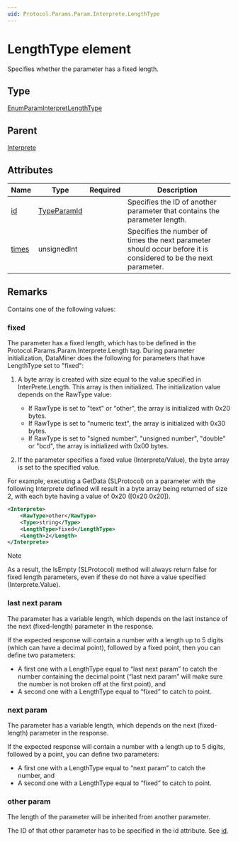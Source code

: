 ```yaml
---
uid: Protocol.Params.Param.Interprete.LengthType
---
```


# LengthType element

Specifies whether the parameter has a fixed length.

## Type

[EnumParamInterpretLengthType](xref:Protocol-EnumParamInterpretLengthType)

## Parent

[Interprete](xref:Protocol.Params.Param.Interprete)

## Attributes

|Name|Type|Required|Description|
|--- |--- |--- |--- |
|[id](xref:Protocol.Params.Param.Interprete.LengthType-id)|[TypeParamId](xref:Protocol-TypeParamId)||Specifies the ID of another parameter that contains the parameter length.|
|[times](xref:Protocol.Params.Param.Interprete.LengthType-times)|unsignedInt||Specifies the number of times the next parameter should occur before it is considered to be the next parameter.|

## Remarks

Contains one of the following values:

### fixed

The parameter has a fixed length, which has to be defined in the Protocol.Params.Param.Interprete.Length tag. During parameter initialization, DataMiner does the following for parameters that have LengthType set to "fixed":

1. A byte array is created with size equal to the value specified in InterPrete.Length. This array is then initialized. The initialization value depends on the RawType value:

    - If RawType is set to "text" or "other", the array is initialized with 0x20 bytes.
    - If RawType is set to "numeric text", the array is initialized with 0x30 bytes.
    - If RawType is set to "signed number", "unsigned number", "double" or "bcd", the array is initialized with 0x00 bytes.

1. If the parameter specifies a fixed value (Interprete/Value), the byte array is set to the specified value.

For example, executing a GetData (SLProtocol) on a parameter with the following Interprete defined will result in a byte array being returned of size 2, with each byte having a value of 0x20 ([0x20 0x20]).

```xml
<Interprete>
    <RawType>other</RawType>
    <Type>string</Type>
    <LengthType>fixed</LengthType>
    <Length>2</Length>
</Interprete>
```

> [!NOTE]
> As a result, the IsEmpty (SLProtocol) method will always return false for fixed length parameters, even if these do not have a value specified (Interprete.Value).

### last next param

The parameter has a variable length, which depends on the last instance of the next (fixed-length) parameter in the response.

If the expected response will contain a number with a length up to 5 digits (which can have a decimal point), followed by a fixed point, then you can define two parameters:

- A first one with a LengthType equal to “last next param” to catch the number containing the decimal point (“last next param” will make sure the number is not broken off at the first point), and
- A second one with a LengthType equal to “fixed” to catch to point.

### next param

The parameter has a variable length, which depends on the next (fixed-length) parameter in the response.

If the expected response will contain a number with a length up to 5 digits, followed by a point, you can define two parameters:

- A first one with a LengthType equal to “next param” to catch the number, and
- A second one with a LengthType equal to “fixed” to catch to point.

### other param

The length of the parameter will be inherited from another parameter.

The ID of that other parameter has to be specified in the id attribute. See [id](xref:Protocol.Params.Param.Interprete.LengthType-id).
